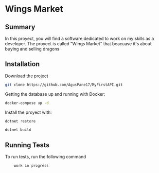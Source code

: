 # Wings Market

## Summary

In this proyect, you will find a software dedicated to work on my skills as a developer.
The proyect is called "Wings Market" that beacuase it's about buying and selling dragons 

## Installation

Download the project

```bash
git clone https://github.com/AgusPane17/MyFirstAPI.git
```

Getting the database up and running with Docker:

```bash
docker-compose up -d
```

Install the proyect with:

```bash
dotnet restore

dotnet build
```

## Running Tests

To run tests, run the following command

```bash
    work in progress
```
